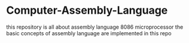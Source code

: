 # Computer-Assembly-Language
this repository is all about assembly language 8086 microprocessor
the basic concepts of assembly language are implemented in this repo 
